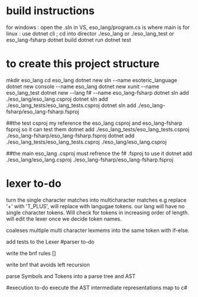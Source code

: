 # build instructions
 for windows : open the .sln in VS,  eso_lang/program.cs is where main is
 for linux : use dotnet cli ; cd into director ./eso_lang or ./eso_lang_test or eso_lang-fsharp
              dotnet build
              dotnet run
              dotnet test
# to create this project structure
mkdir eso_lang
cd eso_lang
dotnet new sln --name esoteric_language
dotnet new console --name eso_lang
dotnet new xunit --name eso_lang_test
dotnet new --lang f# --name eso_lang-fsharp
dotnet sln add ./eso_lang/eso_lang.csproj
dotnet sln add ./eso_lang_tests/eso_lang_tests.csproj
dotnet sln add ./eso_lang-fsharp/eso_lang-fsharp.fsproj

##the test csproj my reference the eso_lang csproj and eso_lang-fsharp fsproj so it can test them
dotnet add ./eso_lang_tests/eso_lang_tests.csproj ./eso_lang-fsharp/eso_lang-fsharp.fsproj
dotnet add ./eso_lang_tests/eso_lang_tests.csproj ./eso_lang/eso_lang.csproj

##the main eso_lang .csproj must refrence the f# .fsproj to use it
dotnet add  ./eso_lang/eso_lang.csproj  ./eso_lang-fsharp/eso_lang-fsharp.fsproj

# lexer to-do
turn the single character matches into multicharacter matches e.g replace '+' with 'T_PLUS', will replace with langugae tokens. our lang will have no single character tokens. Will check for tokens in increasing order of length.
will edit the lexer once we decide token names.


coaleses multiple multi character lexmems into the same token with if-else.

add tests to the Lexer
#parser to-do

write the bnf rules []

write bnf that avoids left recursion

parse Symbols and Tokens into a parse tree and AST

#execution to-do
execute the AST
intermediate representations
map to c#
